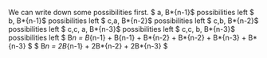 We can write down some possibilities first.
$ a, B*{n-1}$ possibilities left
$ b, B*{n-1}$ possibilities left
$ c,a, B*{n-2}$ possibilities left
$ c,b, B*{n-2}$ possibilities left
$ c,c, a, B*{n-3}$ possibilities left
$ c,c, b, B*{n-3}$ possibilities left
$ B*n = B*{n-1} + B{n-1} + B*{n-2} + B*{n-2} + B*{n-3} + B*{n-3} $
$ B*n = 2B*{n-1} + 2B*{n-2} + 2B*{n-3} $
